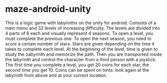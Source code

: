 # maze-android-unity

This is a logic game with labyrinths on the unity for android. Consists of a main menu and 32 levels of increasing difficulty. The levels are divided into 4 parts of 8 each and visually represent 4 seasons. To open a level, you must complete the previous one. To open the next season, you need to score a certain number of stars. Stars are given depending on the time it takes to complete each level. At the beginning of the level, time is given to study the zabyrinth and memorize the path. Then you are transported inside the labyrinth and control the character from a third person with a joystick. The first time you complete a level, you get 20 coins for each star, the second time you get 10. Coins can be spent on hints: look again at the labyrinth from above and at your current location.

